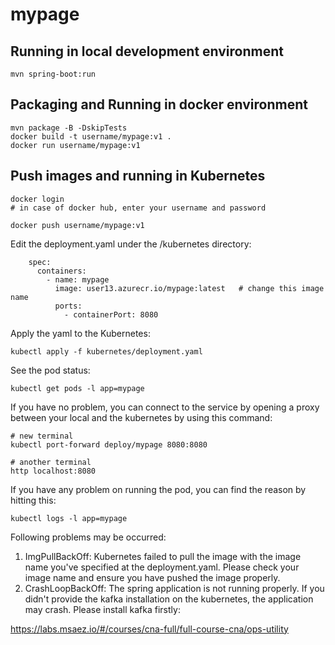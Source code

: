 # mypage

## Running in local development environment

```
mvn spring-boot:run
```

## Packaging and Running in docker environment

```
mvn package -B -DskipTests
docker build -t username/mypage:v1 .
docker run username/mypage:v1
```

## Push images and running in Kubernetes

```
docker login 
# in case of docker hub, enter your username and password

docker push username/mypage:v1
```

Edit the deployment.yaml under the /kubernetes directory:
```
    spec:
      containers:
        - name: mypage
          image: user13.azurecr.io/mypage:latest   # change this image name
          ports:
            - containerPort: 8080

```

Apply the yaml to the Kubernetes:
```
kubectl apply -f kubernetes/deployment.yaml
```

See the pod status:
```
kubectl get pods -l app=mypage
```

If you have no problem, you can connect to the service by opening a proxy between your local and the kubernetes by using this command:
```
# new terminal
kubectl port-forward deploy/mypage 8080:8080

# another terminal
http localhost:8080
```

If you have any problem on running the pod, you can find the reason by hitting this:
```
kubectl logs -l app=mypage
```

Following problems may be occurred:

1. ImgPullBackOff:  Kubernetes failed to pull the image with the image name you've specified at the deployment.yaml. Please check your image name and ensure you have pushed the image properly.
1. CrashLoopBackOff: The spring application is not running properly. If you didn't provide the kafka installation on the kubernetes, the application may crash. Please install kafka firstly:

https://labs.msaez.io/#/courses/cna-full/full-course-cna/ops-utility

